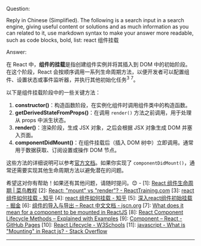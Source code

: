 Question:

Reply in Chinese (Simplified).
The following is a search input in a search engine, giving useful content or solutions and as much information as you can related to it, use markdown syntax to make your answer more readable, such as code blocks, bold, list:
react 组件挂载

Answer:

在 React 中，**组件的挂载**是指创建组件实例并将其插入到 DOM 中的初始阶段。在这个阶段，React 会按顺序调用一系列生命周期方法，以便开发者可以配置组件、设置状态或事件监听器，并执行其他初始化任务<sup>3</sup> <sup>7</sup>。

以下是组件挂载阶段中的一些关键方法：

1. **constructor()**：构造函数阶段，在实例化组件时调用组件类中的构造函数。
2. **getDerivedStateFromProps()**：在调用 `render()` 方法之前调用，用于处理从 props 中派生状态。
3. **render()**：渲染阶段，生成 JSX 对象，之后会根据 JSX 对象生成 DOM 并塞入页面。
4. **componentDidMount()**：在组件挂载后（插入 DOM 树中）立即调用。通常用于数据获取、订阅设置或操作 DOM 节点。

这些方法的详细说明可以参考[官方文档](https://react.dev/reference/react/Component)。如果你实现了 `componentDidMount()`，通常还需要实现其他生命周期方法以避免潜在的问题。

希望这对你有帮助！如果还有其他问题，请随时提问。😊
\-
\[1]: [React 组件生命周期 | 菜鸟教程](https://www.runoob.com/react/react-component-life-cycle.html)
\[2]: [React: "mount" vs "render"? - ReactTraining.com](https://reacttraining.com/blog/mount-vs-render)
\[3]: [react 组件如何挂载 - 知乎](https://bing.com/search?q=react+%e7%bb%84%e4%bb%b6%e6%8c%82%e8%bd%bd)
\[4]: [react 组件如何挂载 - 知乎](https://zhuanlan.zhihu.com/p/282790539)
\[5]: [深入react组件初始挂载 - 掘金](https://juejin.cn/post/6844904096432914439)
\[6]: [组件的导入与导出 – React 中文文档 - jscn.org](https://zh-hans.react.dev/learn/importing-and-exporting-components)
\[7]: [What does it mean for a component to be mounted in ReactJS](https://www.geeksforgeeks.org/what-does-it-mean-for-a-component-to-be-mounted-in-reactjs/)
\[8]: [React Component Lifecycle Methods – Explained with Examples](https://www.freecodecamp.org/news/react-component-lifecycle-methods/)
\[9]: [Component – React - GitHub Pages](https://react.dev/reference/react/Component)
\[10]: [React Lifecycle - W3Schools](https://www.w3schools.com/react/react_lifecycle.asp)
\[11]: [javascript - What is "Mounting" in React js? - Stack Overflow](https://stackoverflow.com/questions/31556450/what-is-mounting-in-react-js)

<hr/>

